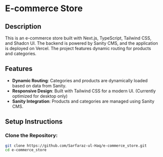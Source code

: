 # E-commerce Store

## Description
This is an e-commerce store built with Next.js, TypeScript, Tailwind CSS, and Shadcn UI. The backend is powered by Sanity CMS, and the application is deployed on Vercel. The project features dynamic routing for products and categories.

## Features
- **Dynamic Routing**: Categories and products are dynamically loaded based on data from Sanity.
- **Responsive Design**: Built with Tailwind CSS for a modern UI. (Currently optimized for desktop only)
- **Sanity Integration**: Products and categories are managed using Sanity CMS.

## Setup Instructions

### Clone the Repository:
```bash
git clone https://github.com/Sarfaraz-ul-Haq/e-commerce_store.git
cd e-commerce_store
